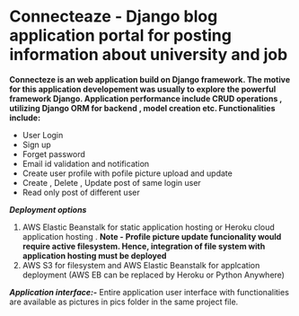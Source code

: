 <h1><b> Connecteaze - Django blog application portal for posting information about university and job </h1></b>

<b>Connecteze is an web application build on Django framework. The motive for this application developement was usually to explore the powerful framework Django. Application performance include CRUD operations , utilizing Django ORM for backend , model creation etc. Functionalities include:</b>
<ul>
  <li> User Login </li>
  <li>Sign up </li>
  <li> Forget password </li>
  <li> Email id validation and notification </li>
  <li> Create user profile with pofile picture upload and update </li>
  <li> Create , Delete , Update post of same login user </li>
  <li> Read only post of different user </li>
  </ul>
  

<i><b>**Deployment options**</b></i>
<ol>
  <li> AWS Elastic Beanstalk for static application hosting or Heroku cloud application hosting . <b> Note - Profile picture update funcionality would require active filesystem. Hence, integration of file system with application hosting must be deployed</b> </li>
  <li> AWS S3 for filesystem and AWS Elastic Beanstalk for applcation deployment (AWS EB can be replaced by Heroku or Python Anywhere)</li>
  </ol>
  
<i><b>**Application interface:-**</b></i>
Entire application user interface with functionalities are available as pictures in pics folder in the same project file. 

  
